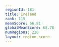 ```yaml
---
regionId: 181
title: Ireland
rank: 115
meanScore: 66.81
globalMeanScore: 68.78
numRegions: 220
layout: region_score
---
```

